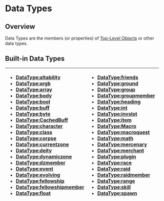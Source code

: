 # Data Types

## Overview

Data Types are the members \(or properties\) of [Top-Level Objects](../top-level-objects/) or other data types.

## Built-in Data Types

<table>
  <thead>
    <tr>
      <th style="text-align:left">
        <ul>
          <li><a href="datatype-altability.md">DataType:altability</a>
          </li>
          <li><a href="datatype-argb.md">DataType:argb</a>
          </li>
          <li><a href="datatype-array.md">DataType:array</a>
          </li>
          <li><a href="datatype-body.md">DataType:body</a>
          </li>
          <li><a href="datatype-bool.md">DataType:bool</a>
          </li>
          <li><a href="datatype-buff.md">DataType:buff</a>
          </li>
          <li><a href="datatype-byte.md">DataType:byte</a>
          </li>
          <li><a href="datatype-cachedbuff.md">DataType:CachedBuff</a>
          </li>
          <li><a href="datatype-character.md">DataType:character</a>
          </li>
          <li><a href="datatype-class.md">DataType:class</a>
          </li>
          <li><a href="datatype-corpse.md">DataType:corpse</a>
          </li>
          <li><a href="datatype-currentzone.md">DataType:currentzone</a>
          </li>
          <li><a href="datatype-deity.md">DataType:deity</a>
          </li>
          <li><a href="datatype-dynamiczone.md">DataType:dynamiczone</a>
          </li>
          <li><a href="datatype-dzmember.md">DataType:dzmember</a>
          </li>
          <li><a href="../../parking-lot/pages-to-be-reviewed/datatype-event.md">DataType:event</a>
          </li>
          <li><a href="datatype-evolving.md">DataType:evolving</a>
          </li>
          <li><a href="datatype-fellowship.md">DataType:fellowship</a>
          </li>
          <li><a href="datatype-fellowshipmember.md">DataType:fellowshipmember</a>
          </li>
          <li><a href="datatype-float.md">DataType:float</a>
          </li>
        </ul>
      </th>
      <th style="text-align:left">
        <ul>
          <li><a href="datatype-friends.md">DataType:friends</a>
          </li>
          <li><a href="datatype-ground.md">DataType:ground</a>
          </li>
          <li><a href="datatype-group.md">DataType:group</a>
          </li>
          <li><a href="datatype-groupmember.md">DataType:groupmember</a>
          </li>
          <li><a href="datatype-heading.md">DataType:heading</a>
          </li>
          <li><a href="datatype-int.md">DataType:int</a>
          </li>
          <li><a href="datatype-invslot.md">DataType:invslot</a>
          </li>
          <li><a href="datatype-item.md">DataType:item</a>
          </li>
          <li><a href="datatype-macro.md">DataType:Macro</a>
          </li>
          <li><a href="datatype-macroquest.md">DataType:macroquest</a>
          </li>
          <li><a href="datatype-math.md">DataType:math</a>
          </li>
          <li><a href="datatype-mercenary.md">DataType:mercenary</a>
          </li>
          <li><a href="datatype-merchant.md">DataType:merchant</a>
          </li>
          <li><a href="datatype-plugin.md">DataType:plugin</a>
          </li>
          <li><a href="datatype-race.md">DataType:race</a>
          </li>
          <li><a href="datatype-raid.md">DataType:raid</a>
          </li>
          <li><a href="datatype-raidmember.md">DataType:raidmember</a>
          </li>
          <li><a href="datatype-range.md">DataType:range</a>
          </li>
          <li><a href="datatype-skill.md">DataType:skill</a>
          </li>
          <li><a href="datatype-spawn.md">DataType:spawn</a>
          </li>
        </ul>
      </th>
      <th style="text-align:left">
        <ul>
          <li><a href="datatype-spell.md">DataType:spell</a>
          </li>
          <li><a href="datatype-string.md">DataType:string</a>
          </li>
          <li><a href="datatype-switch.md">DataType:switch</a>
          </li>
          <li><a href="datatype-target.md">DataType:target</a>
          </li>
          <li><a href="datatype-task.md">DataType:task</a>
          </li>
          <li><a href="./">Datatype:taskmember</a>
          </li>
          <li><a href="./">DataType:taskmember</a>
          </li>
          <li><a href="datatype-ticks.md">DataType:ticks</a>
          </li>
          <li><a href="datatype-time.md">DataType:time</a>
          </li>
          <li><a href="datatype-timer.md">DataType:timer</a>
          </li>
          <li><a href="datatype-type.md">DataType:type</a>
          </li>
          <li><a href="datatype-window.md">DataType:window</a>
          </li>
          <li><a href>DataType:xtaggrocount</a>
          </li>
          <li><a href="datatype-xtarget.md">DataType:xtarget</a>
          </li>
          <li><a href="datatype-zone.md">DataType:zone</a>
          </li>
        </ul>
      </th>
    </tr>
  </thead>
  <tbody></tbody>
</table>

